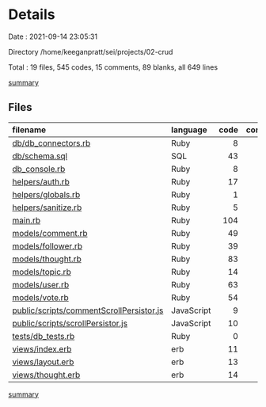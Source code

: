 # Details

Date : 2021-09-14 23:05:31

Directory /home/keeganpratt/sei/projects/02-crud

Total : 19 files,  545 codes, 15 comments, 89 blanks, all 649 lines

[summary](results.md)

## Files
| filename | language | code | comment | blank | total |
| :--- | :--- | ---: | ---: | ---: | ---: |
| [db/db_connectors.rb](/db/db_connectors.rb) | Ruby | 8 | 0 | 1 | 9 |
| [db/schema.sql](/db/schema.sql) | SQL | 43 | 0 | 7 | 50 |
| [db_console.rb](/db_console.rb) | Ruby | 8 | 0 | 2 | 10 |
| [helpers/auth.rb](/helpers/auth.rb) | Ruby | 17 | 0 | 3 | 20 |
| [helpers/globals.rb](/helpers/globals.rb) | Ruby | 1 | 0 | 0 | 1 |
| [helpers/sanitize.rb](/helpers/sanitize.rb) | Ruby | 5 | 0 | 0 | 5 |
| [main.rb](/main.rb) | Ruby | 104 | 8 | 31 | 143 |
| [models/comment.rb](/models/comment.rb) | Ruby | 49 | 2 | 7 | 58 |
| [models/follower.rb](/models/follower.rb) | Ruby | 39 | 0 | 6 | 45 |
| [models/thought.rb](/models/thought.rb) | Ruby | 83 | 1 | 10 | 94 |
| [models/topic.rb](/models/topic.rb) | Ruby | 14 | 0 | 2 | 16 |
| [models/user.rb](/models/user.rb) | Ruby | 63 | 1 | 9 | 73 |
| [models/vote.rb](/models/vote.rb) | Ruby | 54 | 2 | 7 | 63 |
| [public/scripts/commentScrollPersistor.js](/public/scripts/commentScrollPersistor.js) | JavaScript | 9 | 0 | 1 | 10 |
| [public/scripts/scrollPersistor.js](/public/scripts/scrollPersistor.js) | JavaScript | 10 | 1 | 1 | 12 |
| [tests/db_tests.rb](/tests/db_tests.rb) | Ruby | 0 | 0 | 1 | 1 |
| [views/index.erb](/views/index.erb) | erb | 11 | 0 | 0 | 11 |
| [views/layout.erb](/views/layout.erb) | erb | 13 | 0 | 0 | 13 |
| [views/thought.erb](/views/thought.erb) | erb | 14 | 0 | 1 | 15 |

[summary](results.md)